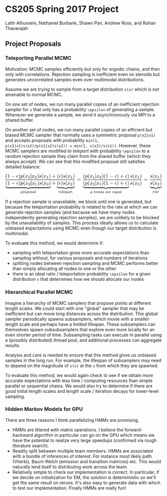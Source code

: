 # CS205 Spring 2017 Project

Laith Alhussein, Nathaniel Burbank, Shawn Pan, Andrew Ross, and Rohan Thavarajah

## Project Proposals

### Teleporting Parallel MCMC

Motivation: MCMC samples efficiently but only for ergodic chains, and then only with correlations. Rejection sampling is inefficient even on steroids but generates uncorrelated samples even over multimodal distributions.

Assume we are trying to sample from a target distribution `s(x)` which is not amenable to normal MCMC.

On one set of nodes, we run many parallel copies of an inefficient rejection sampler for `s` that only has a probability `\epsilon` of generating a sample. Whenever we generate a sample, we send it asynchronously via MPI to a shared buffer.

On another set of nodes, we run many parallel copies of an efficient but biased MCMC sampler that normally uses a symmetric proposal `p(x2|x1)` and accepts proposals with probability `min(1, p(x2|x1)s(x2)/p(x1|x2)s(x2)) = min(1, s(x2)/s(x1))`. However, these MCMC samplers are modified to _teleport_ with probability `\epsilon` to a random rejection sample they claim from the shared buffer (which they always accept). We can see that this modified proposal still satisfies detailed balance:

![detailed balance](doc/balance.png)

If a rejection sample is unavailable, we block until one is generated, but because the teleportation probability is related to the rate at which we can generate rejection samples (and because we have many nodes independently generating rejection samples), we are unlikely to be blocked by the unavailability of samples. This process ideally allows us to calculate unbiased expectations using MCMC even though our target distribution is multimodal.

To evaluate this method, we would determine if:
- sampling with teleportation gives more accurate expectations than sampling without, for various proposals and numbers of iterations
- splitting nodes between rejection sampling and MCMC performs better than simply allocating all nodes to one or the other
- there is an ideal ratio / teleportation probability `\epsilon` for a given distribution `s` that determines how we should allocate our nodes

### Hierarchical Parallel MCMC

Imagine a hierarchy of MCMC samplers that propose points at different length scales. We could start with one "global" sampler that may be inefficient but can move long distances across the distribution. This global sampler periodically spawns subsamplers, which movie with a smaller length scale and perhaps have a limited lifespan. These subsamplers can themselves spawn subsubsamplers that explore even more locally for an even shorter period of time. Subsampling tasks can execute in parallel using a (possibly distributed) thread pool, and additional processes can aggregate results.

Analysis and care is needed to ensure that this method gives us unbiased samples in the long run. For example, the lifespan of subsamplers may need to depend on the magnitude of `s(x)` at the `x` from which they are spawned.

To evaluate this method, we would again check to see if we obtain more accurate expectations with less time / computing resources than simple parallel or sequential chains. We would also try to determine if there are good initial length scales and length scale / iteration decays for lower-level sampling.

### Hidden Markov Models for GPU

There are three reasons I think parallelizing HMMs are promising.
- HMMs are littered with matrix operations. I believe the forward-backward algorithm in particular can go on the GPU which means we have the potential to realize very large speedups (confirmed via rough literature search).
- Readily split between multiple team members. HMMs are associated with a bundle of inferences of interest. For instance most likely path (Viterbi), Baum-Welch (emission and transition matrices) etc. This would naturally lend itself to distributing work across the team.
- Relatively simple to check our implementation is correct. In particular, if we decide on initialization for EM, the solution is deterministic so we'll get the same result on reruns. It's also easy to generate data with which to test our implementation. Finally HMMs are really fun! 
